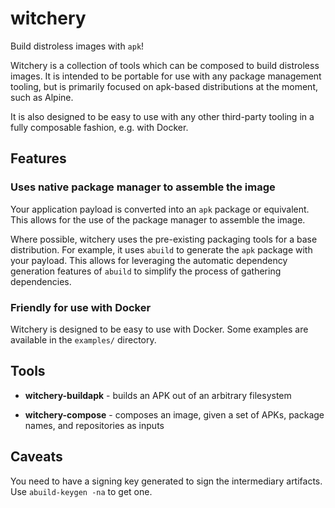 # witchery

Build distroless images with `apk`!

Witchery is a collection of tools which can be composed to build
distroless images.  It is intended to be portable for use with
any package management tooling, but is primarily focused on apk-based
distributions at the moment, such as Alpine.

It is also designed to be easy to use with any other third-party
tooling in a fully composable fashion, e.g. with Docker.

## Features

### Uses native package manager to assemble the image

Your application payload is converted into an `apk` package or
equivalent.  This allows for the use of the package manager to
assemble the image.

Where possible, witchery uses the pre-existing packaging tools
for a base distribution.  For example, it uses `abuild` to generate
the `apk` package with your payload.  This allows for leveraging
the automatic dependency generation features of `abuild` to
simplify the process of gathering dependencies.

### Friendly for use with Docker

Witchery is designed to be easy to use with Docker.  Some examples
are available in the `examples/` directory.

## Tools

* **witchery-buildapk** - builds an APK out of an arbitrary
  filesystem

* **witchery-compose** - composes an image, given a set of APKs,
  package names, and repositories as inputs

## Caveats

You need to have a signing key generated to sign the intermediary
artifacts.  Use `abuild-keygen -na` to get one.